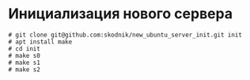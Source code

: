 # Инициализация нового сервера

```
# git clone git@github.com:skodnik/new_ubuntu_server_init.git init
# apt install make
# cd init
# make s0
# make s1
# make s2
```